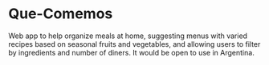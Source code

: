 # Que-Comemos
Web app to help organize meals at home, suggesting menus with varied recipes based on seasonal fruits and vegetables, and allowing users to filter by ingredients and number of diners. It would be open to use in Argentina.
